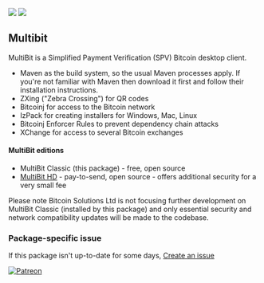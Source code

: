 ﻿[![](https://img.shields.io/chocolatey/v/multibit?color=green&label=multibit)](https://chocolatey.org/packages/multibit) [![](https://img.shields.io/chocolatey/dt/multibit)](https://chocolatey.org/packages/multibit)

## Multibit
MultiBit is a Simplified Payment Verification (SPV) Bitcoin desktop client.

* Maven as the build system, so the usual Maven processes apply. If you're not familiar with Maven 
    then download it first and follow their installation instructions.
* ZXing ("Zebra Crossing") for QR codes
* Bitcoinj for access to the Bitcoin network
* IzPack for creating installers for Windows, Mac, Linux
* Bitcoinj Enforcer Rules to prevent dependency chain attacks
* XChange for access to several Bitcoin exchanges

#### MultiBit editions
* MultiBit Classic (this package) - free, open source
* [MultiBit HD](https://chocolatey.org/packages/multibit-hd) - pay-to-send, open source - offers 
    additional security for a very small fee

Please note Bitcoin Solutions Ltd is not focusing further development on MultiBit Classic (installed 
by this package) and only essential security and network compatibility updates will be made to the codebase.

### Package-specific issue
If this package isn't up-to-date for some days, [Create an issue](https://github.com/tunisiano187/Chocolatey-packages/issues/new/choose)

[![Patreon](https://cdn.jsdelivr.net/gh/tunisiano187/Chocolatey-packages@d15c4e19c709e7148588d4523ffc6dd3cd3c7e5e/icons/patreon.png)](https://www.patreon.com/bePatron?u=39585820)